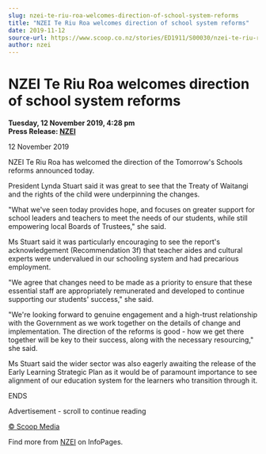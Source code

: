 ```yaml
---
slug: nzei-te-riu-roa-welcomes-direction-of-school-system-reforms
title: "NZEI Te Riu Roa welcomes direction of school system reforms"
date: 2019-11-12
source-url: https://www.scoop.co.nz/stories/ED1911/S00030/nzei-te-riu-roa-welcomes-direction-of-school-system-reforms.htm
author: nzei
---
```

NZEI Te Riu Roa welcomes direction of school system reforms
===========================================================

**Tuesday, 12 November 2019, 4:28 pm**  
**Press Release: [NZEI](https://info.scoop.co.nz/NZEI)**

  
12 November 2019

NZEI Te Riu Roa has welcomed the direction of the Tomorrow's Schools reforms announced today.

President Lynda Stuart said it was great to see that the Treaty of Waitangi and the rights of the child were underpinning the changes.

"What we've seen today provides hope, and focuses on greater support for school leaders and teachers to meet the needs of our students, while still empowering local Boards of Trustees," she said.

Ms Stuart said it was particularly encouraging to see the report's acknowledgement (Recommendation 3f) that teacher aides and cultural experts were undervalued in our schooling system and had precarious employment.

"We agree that changes need to be made as a priority to ensure that these essential staff are appropriately remunerated and developed to continue supporting our students' success," she said.

"We're looking forward to genuine engagement and a high-trust relationship with the Government as we work together on the details of change and implementation. The direction of the reforms is good - how we get there together will be key to their success, along with the necessary resourcing," she said.

Ms Stuart said the wider sector was also eagerly awaiting the release of the Early Learning Strategic Plan as it would be of paramount importance to see alignment of our education system for the learners who transition through it.

ENDS

Advertisement - scroll to continue reading





[© Scoop Media](http://www.scoop.co.nz/about/terms.html)

Find more from [NZEI](https://info.scoop.co.nz/NZEI) on InfoPages.